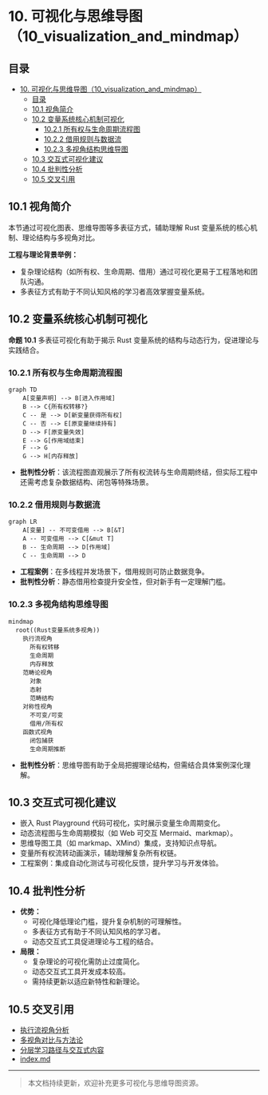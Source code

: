 # 10. 可视化与思维导图（10_visualization_and_mindmap）

## 目录

- [10. 可视化与思维导图（10\_visualization\_and\_mindmap）](#10-可视化与思维导图10_visualization_and_mindmap)
  - [目录](#目录)
  - [10.1 视角简介](#101-视角简介)
  - [10.2 变量系统核心机制可视化](#102-变量系统核心机制可视化)
    - [10.2.1 所有权与生命周期流程图](#1021-所有权与生命周期流程图)
    - [10.2.2 借用规则与数据流](#1022-借用规则与数据流)
    - [10.2.3 多视角结构思维导图](#1023-多视角结构思维导图)
  - [10.3 交互式可视化建议](#103-交互式可视化建议)
  - [10.4 批判性分析](#104-批判性分析)
  - [10.5 交叉引用](#105-交叉引用)

## 10.1 视角简介

本节通过可视化图表、思维导图等多表征方式，辅助理解 Rust 变量系统的核心机制、理论结构与多视角对比。

**工程与理论背景举例：**

- 复杂理论结构（如所有权、生命周期、借用）通过可视化更易于工程落地和团队沟通。
- 多表征方式有助于不同认知风格的学习者高效掌握变量系统。

## 10.2 变量系统核心机制可视化

**命题 10.1** 多表征可视化有助于揭示 Rust 变量系统的结构与动态行为，促进理论与实践结合。

### 10.2.1 所有权与生命周期流程图

```mermaid
graph TD
    A[变量声明] --> B[进入作用域]
    B --> C{所有权转移?}
    C -- 是 --> D[新变量获得所有权]
    C -- 否 --> E[原变量继续持有]
    D --> F[原变量失效]
    E --> G[作用域结束]
    F --> G
    G --> H[内存释放]
```

- **批判性分析**：该流程图直观展示了所有权流转与生命周期终结，但实际工程中还需考虑复杂数据结构、闭包等特殊场景。

### 10.2.2 借用规则与数据流

```mermaid
graph LR
    A[变量] -- 不可变借用 --> B[&T]
    A -- 可变借用 --> C[&mut T]
    B -- 生命周期 --> D[作用域]
    C -- 生命周期 --> D
```

- **工程案例**：在多线程并发场景下，借用规则可防止数据竞争。
- **批判性分析**：静态借用检查提升安全性，但对新手有一定理解门槛。

### 10.2.3 多视角结构思维导图

```mermaid
mindmap
  root((Rust变量系统多视角))
    执行流视角
      所有权转移
      生命周期
      内存释放
    范畴论视角
      对象
      态射
      范畴结构
    对称性视角
      不可变/可变
      借用/所有权
    函数式视角
      闭包捕获
      生命周期推断
```

- **批判性分析**：思维导图有助于全局把握理论结构，但需结合具体案例深化理解。

## 10.3 交互式可视化建议

- 嵌入 Rust Playground 代码可视化，实时展示变量生命周期变化。
- 动态流程图与生命周期模拟（如 Web 可交互 Mermaid、markmap）。
- 思维导图工具（如 markmap、XMind）集成，支持知识点导航。
- 变量所有权流转动画演示，辅助理解复杂所有权链。
- 工程案例：集成自动化测试与可视化反馈，提升学习与开发体验。

## 10.4 批判性分析

- **优势：**
  - 可视化降低理论门槛，提升复杂机制的可理解性。
  - 多表征方式有助于不同认知风格的学习者。
  - 动态交互式工具促进理论与工程的结合。
- **局限：**
  - 复杂理论的可视化需防止过度简化。
  - 动态交互式工具开发成本较高。
  - 需持续更新以适应新特性和新理论。

## 10.5 交叉引用

- [执行流视角分析](01_execution_flow.md)
- [多视角对比与方法论](../03_application_domains/03_comparative_analysis.md)
- [分层学习路径与交互式内容](09_learning_path_and_interactive.md)
- [index.md](../00_master_index.md)

---

> 本文档持续更新，欢迎补充更多可视化与思维导图资源。
